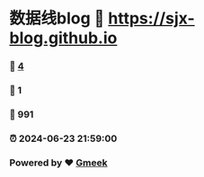 # 数据线blog :link: https://sjx-blog.github.io 
### :page_facing_up: [4](https://sjx-blog.github.io/tag.html) 
### :speech_balloon: 1 
### :hibiscus: 991 
### :alarm_clock: 2024-06-23 21:59:00 
### Powered by :heart: [Gmeek](https://github.com/Meekdai/Gmeek)
